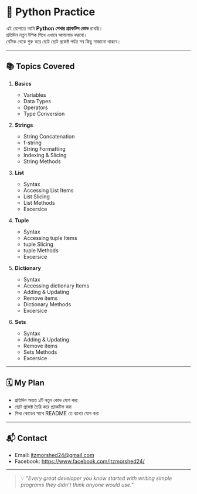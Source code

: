 # 🐍 Python Practice

এই রেপোতে আমি **Python শেখার প্র্যাকটিস কোড** রাখছি।  
প্রতিদিন নতুন টপিক শিখে এখানে আপলোড করবো।  
বেসিক থেকে শুরু করে ছোট ছোট প্রজেক্ট পর্যন্ত সব কিছু সাজানো থাকবে।

---

## 📚 Topics Covered
1. **Basics**
   - Variables
   - Data Types
   - Operators
   - Type Conversion
2. **Strings**
   - String Concatenation
   - f-string
   - String Formatting
   - Indexing & Slicing
   - String Methods
3. **List**
   - Syntax
   - Accessing List Items
   - List Slicing
   - List Methods
   - Excersice
4. **Tuple**
   - Syntax
   - Accessing tuple Items
   - tuple Slicing
   - tuple Methods
   - Excersice
5. **Dictionary**
   - Syntax
   - Accessing dictionary Items
   - Adding & Updating
   - Remove items
   - Dictionary Methods
   - Excersice

6. **Sets**
   - Syntax
   - Adding & Updating
   - Remove items
   - Sets Methods
   - Excersice


---

## 🗓 My Plan
- প্রতিদিন অন্তত ১টি নতুন কোড যোগ করা
- ছোট প্রজেক্ট তৈরি করে প্র্যাকটিস করা
- শিখা কোডের সাথে README তে ব্যাখ্যা যোগ করা

---

## 📬 Contact
- Email: itzmorshed24@gmail.com
- Facebook: https://www.facebook.com/itzmorshed24/

---

> 💡 _"Every great developer you know started with writing simple programs they didn’t think anyone would use."_
